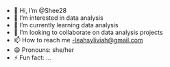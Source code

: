 - 👋 Hi, I’m @Shee28
- 👀 I’m interested in data analysis 
- 🌱 I’m currently learning data analysis 
- 💞️ I’m looking to collaborate on data analysis projects 
- 📫 How to reach me -leahsyliviah@gmail.com 
- 😄 Pronouns: she/her
- ⚡ Fun fact: ...

<!---
Shee28/Shee28 is a ✨ special ✨ repository because its `README.md` (this file) appears on your GitHub profile.
You can click the Preview link to take a look at your changes.
--->
